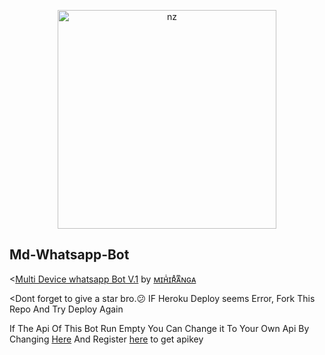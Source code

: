<p align="center">
<img src="https://telegra.ph/file/5b88df83fe259d9827fd9.jpg" alt="nz" width="350"/>
</p>

## Md-Whatsapp-Bot

<[Multi Device whatsapp Bot V.1](https://github.com/MihirangaKalhara/Md-Whatsapp-Bot) by [ᴍɪʜͥɪʀͣᴀͫɴɢᴀ](https://github.com/MihirangaKalhara/Md-Whatsapp-Bot)

<Dont forget to give a star bro.😕 IF Heroku Deploy seems Error, Fork This Repo And Try Deploy Again

If The Api Of This Bot Run Empty You Can Change it To Your Own Api By Changing [Here](https://github.com/nexusNw/Gojo-Satoru/blob/master/settings.js#L18) And Register [here](https://zenzapis.xyz/) to get apikey

